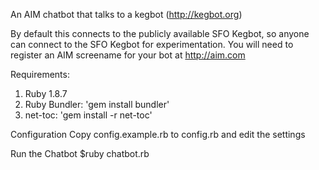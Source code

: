 An AIM chatbot that talks to a kegbot (http://kegbot.org)

By default this connects to the publicly available SFO Kegbot, so anyone can connect to the SFO Kegbot for experimentation. You will need to register an AIM screename for your bot at http://aim.com

Requirements:
1. Ruby 1.8.7
2. Ruby Bundler:  'gem install bundler'
3. net-toc: 'gem install -r net-toc'

Configuration 
Copy config.example.rb to config.rb and edit the settings

Run the Chatbot
$ruby chatbot.rb